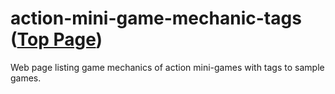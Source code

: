 # action-mini-game-mechanic-tags ([Top Page](https://abagames.github.io/action-mini-game-mechanic-tags/))

Web page listing game mechanics of action mini-games with tags to sample games.
